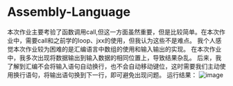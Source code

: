 # Assembly-Language
本次作业主要考验了函数调用call,但这一方面虽然重要，但是比较简单。在本次作业中，需要call和之前学的loop、jxx的使用，但我认为这些不是难点。
我个人感觉本次作业较为困难的是汇编语言中数组的使用和输入输出的实现。
在本次作业中，我多次出现将数据输出到输入数据的相同位置上，导致结果杂乱。
后来，我了解到汇编不会将输入语句自动换行，也不会自动移动键位，这时需要我们主动使用换行语句，将输出语句换到下一行，即可避免出现问题。
运行结果：
![image](https://user-images.githubusercontent.com/83651172/197757102-15dcaf33-7213-4452-bbe3-a1a256dcea72.png)
